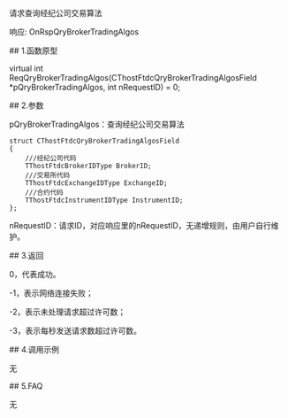 <p>请求查询经纪公司交易算法</p>
<p>响应: OnRspQryBrokerTradingAlgos</p>
<span class="anchor" id="e4da2d94-54f0-4e4a-a992-6f77fe99e464"></span>
## 1.函数原型
<p>virtual int ReqQryBrokerTradingAlgos(CThostFtdcQryBrokerTradingAlgosField *pQryBrokerTradingAlgos, int nRequestID) = 0;</p>
<span class="anchor" id="680a3923-b3a2-4f82-a80a-6aff123b5e84"></span>
## 2.参数
<p>pQryBrokerTradingAlgos：查询经纪公司交易算法</p>
<pre><code>struct CThostFtdcQryBrokerTradingAlgosField
{
    ///经纪公司代码
    TThostFtdcBrokerIDType BrokerID;
    ///交易所代码
    TThostFtdcExchangeIDType ExchangeID;
    ///合约代码
    TThostFtdcInstrumentIDType InstrumentID;
};
</code></pre>
<p>nRequestID：请求ID，对应响应里的nRequestID，无递增规则，由用户自行维护。</p>
<span class="anchor" id="4581d9f4-1277-47de-af75-3e9a9af6e4b0"></span>
## 3.返回
<p>0，代表成功。</p>
<p>-1，表示网络连接失败；</p>
<p>-2，表示未处理请求超过许可数；</p>
<p>-3，表示每秒发送请求数超过许可数。</p>
<span class="anchor" id="389a56f1-e302-468e-af7c-ffb2dc2cbf15"></span>
## 4.调用示例
<p>无</p>
<span class="anchor" id="b75439ef-73d6-4bc8-9473-44055ffbb73f"></span>
## 5.FAQ
<p>无</p>

